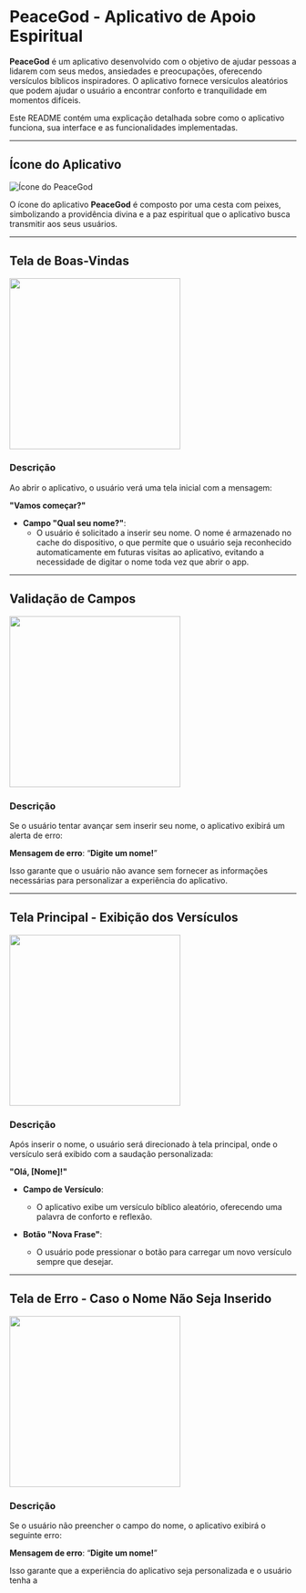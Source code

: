 # PeaceGod - Aplicativo de Apoio Espiritual

**PeaceGod** é um aplicativo desenvolvido com o objetivo de ajudar pessoas a lidarem com seus medos, ansiedades e preocupações, oferecendo versículos bíblicos inspiradores. O aplicativo fornece versículos aleatórios que podem ajudar o usuário a encontrar conforto e tranquilidade em momentos difíceis.

Este README contém uma explicação detalhada sobre como o aplicativo funciona, sua interface e as funcionalidades implementadas.

---

## Ícone do Aplicativo

![Ícone do PeaceGod](https://github.com/user-attachments/assets/09e1d3f3-fec0-4c47-bb56-12812c6d431f)

O ícone do aplicativo **PeaceGod** é composto por uma cesta com peixes, simbolizando a providência divina e a paz espiritual que o aplicativo busca transmitir aos seus usuários.

---

## Tela de Boas-Vindas

<img src="https://github.com/user-attachments/assets/a0b31e44-4f74-4965-bef5-229f58242940" width="300" />

### **Descrição**

Ao abrir o aplicativo, o usuário verá uma tela inicial com a mensagem:

**"Vamos começar?"**

- **Campo "Qual seu nome?"**:
  - O usuário é solicitado a inserir seu nome. O nome é armazenado no cache do dispositivo, o que permite que o usuário seja reconhecido automaticamente em futuras visitas ao aplicativo, evitando a necessidade de digitar o nome toda vez que abrir o app.

---

## Validação de Campos

<img src="https://github.com/user-attachments/assets/e1e77a48-df11-4470-9c02-196fc2efb15e" width="300" />

### **Descrição**

Se o usuário tentar avançar sem inserir seu nome, o aplicativo exibirá um alerta de erro:

**Mensagem de erro**: “**Digite um nome!**”

Isso garante que o usuário não avance sem fornecer as informações necessárias para personalizar a experiência do aplicativo.

---

## Tela Principal - Exibição dos Versículos

<img src="https://github.com/user-attachments/assets/4bc8c06b-5241-4196-8aac-22024ec5b657" width="300" />

### **Descrição**

Após inserir o nome, o usuário será direcionado à tela principal, onde o versículo será exibido com a saudação personalizada:

**"Olá, [Nome]!"**

- **Campo de Versículo**:
  - O aplicativo exibe um versículo bíblico aleatório, oferecendo uma palavra de conforto e reflexão.

- **Botão "Nova Frase"**:
  - O usuário pode pressionar o botão para carregar um novo versículo sempre que desejar.

---

## Tela de Erro - Caso o Nome Não Seja Inserido

<img src="https://github.com/user-attachments/assets/79a8b67d-55ae-4b93-a440-d61f48b0284d" width="300" />

### **Descrição**

Se o usuário não preencher o campo do nome, o aplicativo exibirá o seguinte erro:

**Mensagem de erro**: “**Digite um nome!**”

Isso garante que a experiência do aplicativo seja personalizada e o usuário tenha a
